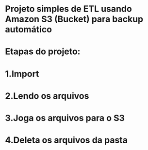 # Projeto simples de ETL usando Amazon S3 (Bucket) para backup automático

# Etapas do projeto:
#  1.Import
#  2.Lendo os arquivos
#  3.Joga os arquivos para o S3
#  4.Deleta os arquivos da pasta